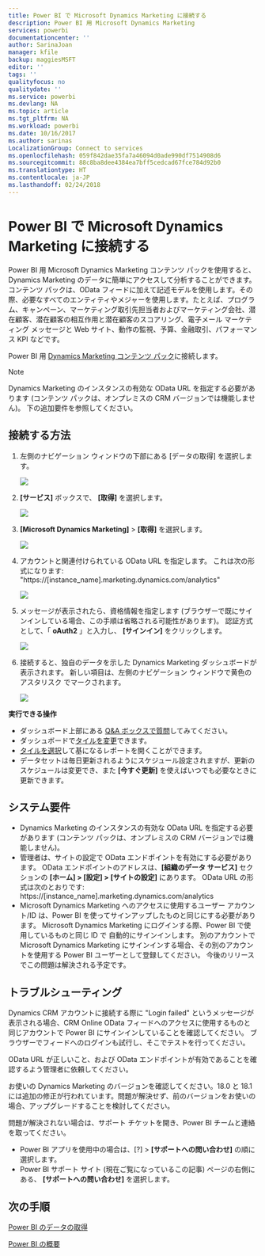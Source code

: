 ```yaml
---
title: Power BI で Microsoft Dynamics Marketing に接続する
description: Power BI 用 Microsoft Dynamics Marketing
services: powerbi
documentationcenter: ''
author: SarinaJoan
manager: kfile
backup: maggiesMSFT
editor: ''
tags: ''
qualityfocus: no
qualitydate: ''
ms.service: powerbi
ms.devlang: NA
ms.topic: article
ms.tgt_pltfrm: NA
ms.workload: powerbi
ms.date: 10/16/2017
ms.author: sarinas
LocalizationGroup: Connect to services
ms.openlocfilehash: 059f842dae35fa7a46094d0ade990df7514908d6
ms.sourcegitcommit: 88c8ba8dee4384ea7bff5cedcad67fce784d92b0
ms.translationtype: HT
ms.contentlocale: ja-JP
ms.lasthandoff: 02/24/2018
---
```

# <a name="connect-to-microsoft-dynamics-marketing-with-power-bi"></a>Power BI で Microsoft Dynamics Marketing に接続する
Power BI 用 Microsoft Dynamics Marketing コンテンツ パックを使用すると、Dynamics Marketing のデータに簡単にアクセスして分析することができます。 コンテンツ パックは、OData フィードに加えて記述モデルを使用します。その際、必要なすべてのエンティティやメジャーを使用します。たとえば、プログラム、キャンペーン、マーケティング取引先担当者およびマーケティング会社、潜在顧客、潜在顧客の相互作用と潜在顧客のスコアリング、電子メール マーケティング メッセージと Web サイト、動作の監視、予算、金融取引、パフォーマンス KPI などです。 

Power BI 用 [Dynamics Marketing コンテンツ パック](https://app.powerbi.com/getdata/services/microsoft-dynamics-marketing)に接続します。

>[!NOTE]
>Dynamics Marketing のインスタンスの有効な OData URL を指定する必要があります (コンテンツ パックは、オンプレミスの CRM バージョンでは機能しません)。 下の追加要件を参照してください。

## <a name="how-to-connect"></a>接続する方法
1. 左側のナビゲーション ウィンドウの下部にある [データの取得] を選択します。
   
   ![](media/service-connect-to-microsoft-dynamics-marketing/pbi_getdata.png) 
2. **[サービス]** ボックスで、 **[取得]** を選択します。
   
   ![](media/service-connect-to-microsoft-dynamics-marketing/pbi_getservices.png) 
3. **[Microsoft Dynamics Marketing]** \> **[取得]** を選択します。
   
   ![](media/service-connect-to-microsoft-dynamics-marketing/mdmarketing.png)
4. アカウントと関連付けられている OData URL を指定します。  これは次の形式になります: "https://[instance\_name].marketing.dynamics.com/analytics"
   
   ![](media/service-connect-to-microsoft-dynamics-marketing/pbi_dynmktgserviceurl.png)
5. メッセージが表示されたら、資格情報を指定します (ブラウザーで既にサインインしている場合、この手順は省略される可能性があります)。 認証方式として、「 **oAuth2** 」と入力し、 **[サインイン]** をクリックします。
   
   ![](media/service-connect-to-microsoft-dynamics-marketing/pbi_dynammktgoauth2.png)
6. 接続すると、独自のデータを示した Dynamics Marketing ダッシュボードが表示されます。 新しい項目は、左側のナビゲーション ウィンドウで黄色のアスタリスク でマークされます。
   
   ![](media/service-connect-to-microsoft-dynamics-marketing/pbi_dynammktgnewdash.png)

**実行できる操作**

* ダッシュボード上部にある [Q&A ボックスで質問](power-bi-q-and-a.md)してみてください。
* ダッシュボードで[タイルを変更](service-dashboard-edit-tile.md)できます。
* [タイルを選択](service-dashboard-tiles.md)して基になるレポートを開くことができます。
* データセットは毎日更新されるようにスケジュール設定されますが、更新のスケジュールは変更でき、また **[今すぐ更新]** を使えばいつでも必要なときに更新できます。

## <a name="system-requirements"></a>システム要件
* Dynamics Marketing のインスタンスの有効な OData URL を指定する必要があります (コンテンツ パックは、オンプレミスの CRM バージョンでは機能しません)。  
* 管理者は、サイトの設定で OData エンドポイントを有効にする必要があります。 OData エンドポイントのアドレスは、**[組織のデータ サービス]** セクションの **[ホーム] \> [設定] \> [サイトの設定]** にあります。  OData URL の形式は次のとおりです: https://[instance\_name].marketing.dynamics.com/analytics  
* Microsoft Dynamics Marketing へのアクセスに使用するユーザー アカウント/ID は、Power BI を使ってサインアップしたものと同じにする必要があります。 Microsoft Dynamics Marketing にログインする際、Power BI で使用しているものと同じ ID で 自動的にサインインします。 別のアカウントで Microsoft Dynamics Marketing にサインインする場合、その別のアカウントを使用する Power BI ユーザーとして登録してください。 今後のリリースでこの問題は解決される予定です。   

## <a name="troubleshooting"></a>トラブルシューティング
Dynamics CRM アカウントに接続する際に "Login failed" というメッセージが表示される場合、CRM Online OData フィードへのアクセスに使用するものと同じアカウントで Power BI にサインインしていることを確認してください。 ブラウザーでフィードへのログインも試行し、そこでテストを行ってください。

OData URL が正しいこと、および OData エンドポイントが有効であることを確認するよう管理者に依頼してください。

お使いの Dynamics Marketing のバージョンを確認してください。18.0 と 18.1 には追加の修正が行われています。問題が解決せず、前のバージョンをお使いの場合、アップグレードすることを検討してください。

問題が解決されない場合は、サポート チケットを開き、Power BI チームと連絡を取ってください。

* Power BI アプリを使用中の場合は、[?] \> **[サポートへの問い合わせ]** の順に選択します。
* Power BI サポート サイト (現在ご覧になっているこの記事) ページの右側にある、 **[サポートへの問い合わせ]** を選択します。

## <a name="next-steps"></a>次の手順
[Power BI のデータの取得](service-get-data.md)

[Power BI の概要](service-get-started.md)

